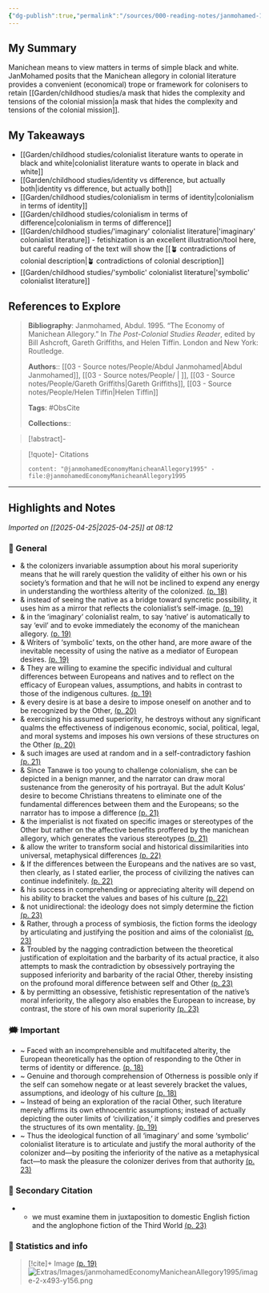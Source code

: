 ```yaml
---
{"dg-publish":true,"permalink":"/sources/000-reading-notes/janmohamed-1995/","title":"The Economy of Manichean Allegory","contentClasses":"literature-note","created":"2025-04-25T08:12:05.899+08:00","updated":"2025-04-29T13:09:43.862+08:00"}
---
```





## My Summary
Manichean means to view matters in terms of simple black and white. JanMohamed posits that the Manichean allegory in colonial literature provides a convenient (economical) trope or framework for colonisers to retain [[Garden/childhood studies/a mask that hides the complexity and tensions of the colonial mission\|a mask that hides the complexity and tensions of the colonial mission]]. 

## My Takeaways

- [[Garden/childhood studies/colonialist literature wants to operate in black and white\|colonialist literature wants to operate in black and white]]
- [[Garden/childhood studies/identity vs difference, but actually both\|identity vs difference, but actually both]]
- [[Garden/childhood studies/colonialism in terms of identity\|colonialism in terms of identity]]
- [[Garden/childhood studies/colonialism in terms of difference\|colonialism in terms of difference]]
- [[Garden/childhood studies/'imaginary' colonialist literature\|'imaginary' colonialist literature]] - fetishization is an excellent illustration/tool here, but careful reading of the text will show the [[🪴 contradictions of colonial description\|🪴 contradictions of colonial description]]
- [[Garden/childhood studies/'symbolic' colonialist literature\|'symbolic' colonialist literature]]

## References to Explore




>**Bibliography**: Janmohamed, Abdul. 1995. “The Economy of Manichean Allegory.” In _The Post-Colonial Studies Reader_, edited by Bill Ashcroft, Gareth Griffiths, and Helen Tiffin. London and New York: Routledge.
> 
> **Authors**::  [[03 - Source notes/People/Abdul Janmohamed\|Abdul Janmohamed]],  [[03 - Source notes/People/ \| ]],  [[03 - Source notes/People/Gareth Griffiths\|Gareth Griffiths]],  [[03 - Source notes/People/Helen Tiffin\|Helen Tiffin]]
> 
> **Tags**: #ObsCite
> 
> **Collections**:: 


> [!abstract]-
> 

> [!quote]- Citations
> 
> ```query
> content: "@janmohamedEconomyManicheanAllegory1995" -file:@janmohamedEconomyManicheanAllegory1995
> ```

___

## Highlights and Notes



*Imported on [[2025-04-25\|2025-04-25]] at 08:12*

### 💬 General

- &  the colonizers invariable assumption about his moral superiority means that he will rarely question the validity of either his own or his society’s formation and that he will not be inclined to expend any energy in understanding the worthless alterity of the colonized. [(p. 18)](zotero://open-pdf/library/items/AP4X9TIW?page=18&annotation=WYKLTJY5)
- &  instead of seeing the native as a bridge toward syncretic possibility, it uses him as a mirror that reflects the colonialist’s self-image. [(p. 19)](zotero://open-pdf/library/items/AP4X9TIW?page=19&annotation=7WR3IYQN)
- &  in the ‘imaginary’ colonialist realm, to say ‘native’ is automatically to say ‘evil’ and to evoke immediately the economy of the manichean allegory. [(p. 19)](zotero://open-pdf/library/items/AP4X9TIW?page=19&annotation=PQYWKWTW)
- &  Writers of ‘symbolic’ texts, on the other hand, are more aware of the inevitable necessity of using the native as a mediator of European desires. [(p. 19)](zotero://open-pdf/library/items/AP4X9TIW?page=19&annotation=52ADIEHF)
- &  They are willing to examine the specific individual and cultural differences between Europeans and natives and to reflect on the efficacy of European values, assumptions, and habits in contrast to those of the indigenous cultures. [(p. 19)](zotero://open-pdf/library/items/AP4X9TIW?page=19&annotation=FLT45WFD)
- &  every desire is at base a desire to impose oneself on another and to be recognized by the Other, [(p. 20)](zotero://open-pdf/library/items/AP4X9TIW?page=20&annotation=6EGLGEXY)
- &  exercising his assumed superiority, he destroys without any significant qualms the effectiveness of indigenous economic, social, political, legal, and moral systems and imposes his own versions of these structures on the Other [(p. 20)](zotero://open-pdf/library/items/AP4X9TIW?page=20&annotation=NAT864LX)
- &  such images are used at random and in a self-contradictory fashion [(p. 21)](zotero://open-pdf/library/items/AP4X9TIW?page=21&annotation=MIZW4M2P)
- &  Since Tanawe is too young to challenge colonialism, she can be depicted in a benign manner, and the narrator can draw moral sustenance from the generosity of his portrayal. But the adult Kolus’ desire to become Christians threatens to eliminate one of the fundamental differences between them and the Europeans; so the narrator has to impose a difference [(p. 21)](zotero://open-pdf/library/items/AP4X9TIW?page=21&annotation=NYCCVS9J)
- &  the imperialist is not fixated on specific images or stereotypes of the Other but rather on the affective benefits proffered by the manichean allegory, which generates the various stereotypes [(p. 21)](zotero://open-pdf/library/items/AP4X9TIW?page=21&annotation=Q48MJ5CT)
- &  allow the writer to transform social and historical dissimilarities into universal, metaphysical differences [(p. 22)](zotero://open-pdf/library/items/AP4X9TIW?page=22&annotation=W2AK4KVS)
- &  If the differences between the Europeans and the natives are so vast, then clearly, as I stated earlier, the process of civilizing the natives can continue indefinitely. [(p. 22)](zotero://open-pdf/library/items/AP4X9TIW?page=22&annotation=KZZEPFPT)
- &  his success in comprehending or appreciating alterity will depend on his ability to bracket the values and bases of his culture [(p. 22)](zotero://open-pdf/library/items/AP4X9TIW?page=22&annotation=JNQQ53TK)
- &  not unidirectional: the ideology does not simply determine the fiction [(p. 23)](zotero://open-pdf/library/items/AP4X9TIW?page=23&annotation=LZYS56LD)
- &  Rather, through a process of symbiosis, the fiction forms the ideology by articulating and justifying the position and aims of the colonialist [(p. 23)](zotero://open-pdf/library/items/AP4X9TIW?page=23&annotation=G9SEQSBG)
- &  Troubled by the nagging contradiction between the theoretical justification of exploitation and the barbarity of its actual practice, it also attempts to mask the contradiction by obsessively portraying the supposed inferiority and barbarity of the racial Other, thereby insisting on the profound moral difference between self and Other [(p. 23)](zotero://open-pdf/library/items/AP4X9TIW?page=23&annotation=Q5WMG56R)
- &  by permitting an obsessive, fetishistic representation of the native’s moral inferiority, the allegory also enables the European to increase, by contrast, the store of his own moral superiority [(p. 23)](zotero://open-pdf/library/items/AP4X9TIW?page=23&annotation=R4IGJKPW)

### 🗯️ Important

- ~  Faced with an incomprehensible and multifaceted alterity, the European theoretically has the option of responding to the Other in terms of identity or difference. [(p. 18)](zotero://open-pdf/library/items/AP4X9TIW?page=18&annotation=UIC2WJXV)
- ~  Genuine and thorough comprehension of Otherness is possible only if the self can somehow negate or at least severely bracket the values, assumptions, and ideology of his culture [(p. 18)](zotero://open-pdf/library/items/AP4X9TIW?page=18&annotation=3METDSWX)
- ~  Instead of being an exploration of the racial Other, such literature merely affirms its own ethnocentric assumptions; instead of actually depicting the outer limits of ‘civilization,’ it simply codifies and preserves the structures of its own mentality. [(p. 19)](zotero://open-pdf/library/items/AP4X9TIW?page=19&annotation=3S3WBDGU)
- ~  Thus the ideological function of all ‘imaginary’ and some ‘symbolic’ colonialist literature is to articulate and justify the moral authority of the colonizer and—by positing the inferiority of the native as a metaphysical fact—to mask the pleasure the colonizer derives from that authority [(p. 23)](zotero://open-pdf/library/items/AP4X9TIW?page=23&annotation=BRW8I5QR)

### 📇 Secondary Citation

- +  we must examine them in juxtaposition to domestic English fiction and the anglophone fiction of the Third World [(p. 23)](zotero://open-pdf/library/items/AP4X9TIW?page=23&annotation=UY5LYR78)

### 📌 Statistics and info


> [!cite]+ Image [(p. 19)](zotero://open-pdf/library/items/AP4X9TIW?page=19&annotation=H6IX6FDP)
> ![Extras/Images/janmohamedEconomyManicheanAllegory1995/image-2-x493-y156.png](/img/user/Extras/Images/janmohamedEconomyManicheanAllegory1995/image-2-x493-y156.png)






